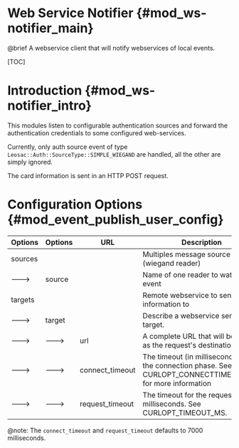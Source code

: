 Web Service Notifier {#mod_ws-notifier_main}
=====================================================

@brief A webservice client that will notify webservices of local events.

[TOC]

Introduction {#mod_ws-notifier_intro}
=======================================

This modules listen to configurable authentication sources and forward the
authentication credentials to some configured web-services.

Currently, only auth source event of type `Leosac::Auth::SourceType::SIMPLE_WIEGAND` are
handled, all the other are simply ignored.

The card information is sent in an HTTP POST request.

Configuration Options {#mod_event_publish_user_config}
======================================================

Options        | Options  | URL             | Description                                                    | Mandatory
---------------|----------|-----------------|----------------------------------------------------------------|-----------
sources        |          |                 | Multiples message source (wiegand reader)                      | YES
--->           | source   |                 | Name of one reader to watch for event                          | YES
targets        |          |                 | Remote webservice to send information to                       | NO
--->           | target   |                 | Describe a webservice server target.                           | NO
--->           | --->     | url             | A complete URL that will be used as the request's destination.
--->           | --->     | connect_timeout | The timeout (in milliseconds) for the connection phase. See CURLOPT_CONNECTTIMEOUT_MS for more information | NO
--->           | --->     | request_timeout | The timeout for the request, in milliseconds. See CURLOPT_TIMEOUT_MS. | NO

@note:
The `connect_timeout` and `request_timeout` defaults to 7000 milliseconds.
